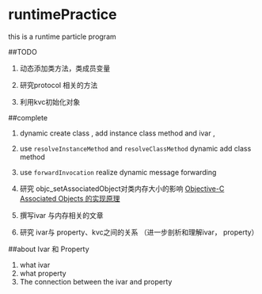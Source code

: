 # runtimePractice
this is a runtime particle program


##TODO
1. 动态添加类方法，类成员变量


3. 研究protocol 相关的方法

6. 利用kvc初始化对象


##complete
1. dynamic create class , add instance class method and ivar , 
2. use `resolveInstanceMethod` and `resolveClassMethod` dynamic add class method
3. use `forwardInvocation` realize dynamic message forwarding

2. 研究 objc_setAssociatedObject对类内存大小的影响
[Objective-C Associated Objects 的实现原理](http://blog.leichunfeng.com/blog/2015/06/26/objective-c-associated-objects-implementation-principle/)
4. 撰写ivar 与内存相关的文章
5. 研究 ivar与  property、kvc之间的关系 （进一步剖析和理解ivar， property）



##about Ivar 和 Property
1. what ivar
2. what property
3. The connection between the ivar and property